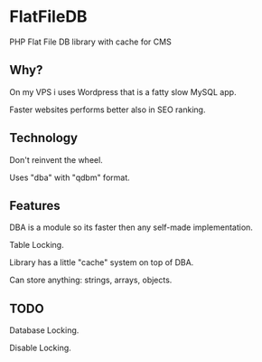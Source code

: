 FlatFileDB
==========

PHP Flat File DB library with cache for CMS

## Why?

On my VPS i uses Wordpress that is a fatty slow MySQL app.

Faster websites performs better also in SEO ranking.

## Technology

Don't reinvent the wheel.

Uses "dba" with "qdbm" format.

## Features

DBA is a module so its faster then any self-made implementation.

Table Locking.

Library has a little "cache" system on top of DBA.

Can store anything: strings, arrays, objects.

## TODO

Database Locking.

Disable Locking.

